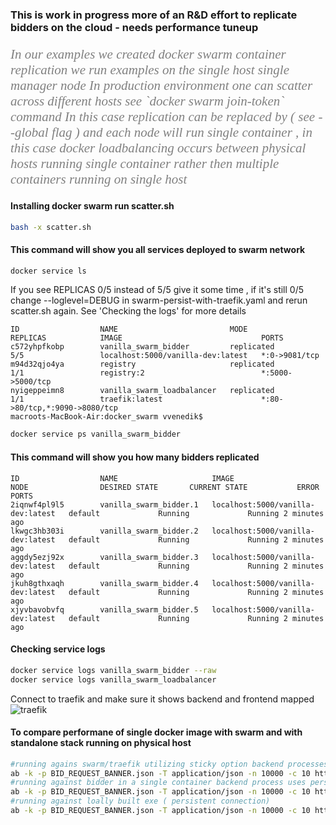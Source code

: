 ### This is work in progress more of an R&D effort to replicate bidders on the cloud - needs performance tuneup  

<p style="color:grey;font-size:150%;font-family:verdana;font-style:italic">
 In our examples we created docker swarm container replication we run examples on the single host single manager node 
 In production environment one can scatter across different hosts see  `docker swarm join-token` command 
 In this case replication can be replaced by ( see --global flag ) and each node will run single container , in this case
 docker loadbalancing occurs between physical hosts running single container rather then multiple containers running on single host 
</p>

#### Installing docker swarm run scatter.sh 

```bash
bash -x scatter.sh
```

#### This command will show you all services deployed to swarm network 

```bash
docker service ls
```
 
If you see REPLICAS 0/5 instead of 5/5 give it some time , if it's still 0/5 change  --loglevel=DEBUG in swarm-persist-with-traefik.yaml
and rerun scatter.sh again. See 'Checking the logs' for more details 

```
ID                  NAME                         MODE                REPLICAS            IMAGE                               PORTS
c572yhpfkobp        vanilla_swarm_bidder         replicated          5/5                 localhost:5000/vanilla-dev:latest   *:0->9081/tcp
m94d32qjo4ya        registry                     replicated          1/1                 registry:2                          *:5000->5000/tcp
nyigeppeimn8        vanilla_swarm_loadbalancer   replicated          1/1                 traefik:latest                      *:80->80/tcp,*:9090->8080/tcp
macroots-MacBook-Air:docker_swarm vvenedik$
```

```bash
docker service ps vanilla_swarm_bidder
```

#### This command will show you how many bidders replicated

```
ID                  NAME                     IMAGE                               NODE                DESIRED STATE       CURRENT STATE           ERROR               PORTS
2iqnwf4pl9l5        vanilla_swarm_bidder.1   localhost:5000/vanilla-dev:latest   default             Running             Running 2 minutes ago                       
lkwgc3hb303i        vanilla_swarm_bidder.2   localhost:5000/vanilla-dev:latest   default             Running             Running 2 minutes ago                       
aggdy5ezj92x        vanilla_swarm_bidder.3   localhost:5000/vanilla-dev:latest   default             Running             Running 2 minutes ago                       
jkuh8gthxaqh        vanilla_swarm_bidder.4   localhost:5000/vanilla-dev:latest   default             Running             Running 2 minutes ago                       
xjyvbavobvfq        vanilla_swarm_bidder.5   localhost:5000/vanilla-dev:latest   default             Running             Running 2 minutes ago                       
```

#### Checking service logs 
```bash
docker service logs vanilla_swarm_bidder --raw
docker service logs vanilla_swarm_loadbalancer
```

Connect to traefik and make sure it shows backend and frontend mapped 
![traefik](https://github.com/venediktov/vanilla-rtb/wiki/images/SwarmTraefikDocker.png)
 

#### To compare performane of single docker image with swarm and with standalone stack running on physical host 
```bash
#running agains swarm/traefik utilizing sticky option backend processes use persistent connection 
ab -k -p BID_REQUEST_BANNER.json -T application/json -n 10000 -c 10 http://$(docker-machine ip)/bid/123
#running against bidder in a single container backend process uses persistent connection
ab -k -p BID_REQUEST_BANNER.json -T application/json -n 10000 -c 10 http://$(docker-machine ip):9081/bid/123
#running against loally built exe ( persistent connection)
ab -k -p BID_REQUEST_BANNER.json -T application/json -n 10000 -c 10 http://localhost:9081/bid/123

```
